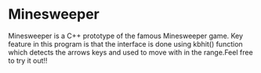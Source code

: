 # Minesweeper
Minesweeper is a C++ prototype of the famous Minesweeper game. Key feature in this program is that the interface is done using kbhit() function which detects the arrows keys and used to move with in the range.Feel free to try it out!!

